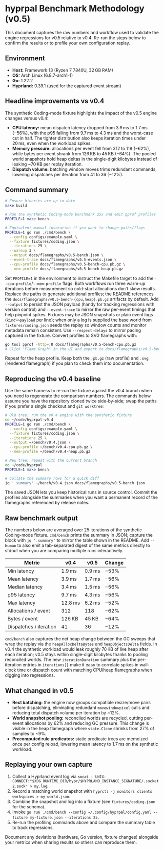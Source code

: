 # hyprpal Benchmark Methodology (v0.5)

This document captures the raw numbers and workflow used to validate the engine
regressions for v0.5 relative to v0.4. Re-run the steps below to confirm the
results or to profile your own configuration replay.

## Environment

- **Host:** Framework 13 (Ryzen 7 7840U, 32 GB RAM)
- **OS:** Arch Linux (6.8.7-arch1-1)
- **Go:** 1.22.2
- **Hyprland:** 0.39.1 (used for the captured event stream)

## Headline improvements vs v0.4

The synthetic Coding-mode fixture highlights the impact of the v0.5 engine
changes versus v0.4:

- **CPU latency:** mean dispatch latency dropped from 3.9 ms to 1.7 ms (−56%),
  with the p95 falling from 9.7 ms to 4.3 ms and the worst-case cut in half. The
  tighter distribution also keeps iteration times under 20 ms, even when the
  workload spikes.
- **Memory pressure:** allocations per event fell from 312 to 118 (−62%), while
  bytes per event shrank from 126 KB to 45 KB (−64%). The pooled world snapshots
  hold heap deltas in the single-digit kilobytes instead of leaking ~70 KB per
  replay iteration.
- **Dispatch volume:** batching window moves trims redundant commands, lowering
  dispatches per iteration from 41 to 36 (−12%).

## Command summary

```bash
# Ensure binaries are up to date
make build

# Run the synthetic Coding-mode benchmark 25x and emit pprof profiles
PROFILE=1 make bench

# Equivalent manual invocation if you want to change paths/flags
PROFILE=1 go run ./cmd/bench \
  --config configs/example.yaml \
  --fixture fixtures/coding.json \
  --iterations 25 \
  --warmup 3 \
  --output docs/flamegraphs/v0.5-bench.json \
  --event-trace docs/flamegraphs/v0.5-events.json \
  --cpu-profile docs/flamegraphs/v0.5-bench-cpu.pb.gz \
  --mem-profile docs/flamegraphs/v0.5-bench-heap.pb.gz
```

Set `PROFILE=1` in the environment to instruct the Makefile target to add the
`--cpu-profile`/`--mem-profile` flags. Both workflows run three warm-up
iterations before measurement so cold-start allocations don't skew results.
Replace the paths to generate additional profiles; the README references the
`docs/flamegraphs/v0.5-bench-{cpu,heap}.pb.gz` artifacts by default. Add
`--output` to persist the JSON payload (handy for
tracking regressions with version control) and `--event-trace` to mirror the raw
per-event timings that help pinpoint spikes. Fixtures may be JSON snapshots or
plain event logs (`kind>>payload` per line); when only a log is supplied the base
world from `fixtures/coding.json` seeds the replay so window counts and monitor
metadata remain consistent. Use `--respect-delays` to mirror pacing captured in
the fixture. Convert profiles to SVG flamegraphs with:

```bash
go tool pprof -http=:0 docs/flamegraphs/v0.5-bench-cpu.pb.gz
# Click "Flame Graph" in the UI and export to docs/flamegraphs/v0.5-bench-cpu.svg
```

Repeat for the heap profile. Keep both the `.pb.gz` (raw profile) and `.svg`
(rendered flamegraph) if you plan to check them into documentation.

## Reproducing the v0.4 baseline

Use the same harness to re-run the fixture against the v0.4 branch when you
need to regenerate the comparison numbers. The commands below assume you have
the repository cloned twice side-by-side; swap the paths if you prefer a single
checkout and `git worktree`:

```bash
# Old tree: run the v0.4 engine with the synthetic fixture
cd ~/code/hyprpal-v0.4
PROFILE=1 go run ./cmd/bench \
  --config configs/example.yaml \
  --fixture fixtures/coding.json \
  --iterations 25 \
  --output ~/bench/v0.4.json \
  --cpu-profile ~/bench/v0.4-cpu.pb.gz \
  --mem-profile ~/bench/v0.4-heap.pb.gz

# New tree: repeat with the current branch
cd ~/code/hyprpal
PROFILE=1 make bench

# Collate the summary rows for a quick diff
jq '.summary' ~/bench/v0.4.json docs/flamegraphs/v0.5-bench.json
```

The saved JSON lets you keep historical runs in source control. Commit the
profiles alongside the summaries when you want a permanent record of the
flamegraphs referenced by release notes.

## Raw benchmark output

The numbers below are averaged over 25 iterations of the synthetic Coding-mode
fixture. `cmd/bench` prints the summary in JSON; capture the block with
`jq '.summary'` to mirror the table shown in the README. Add `--human` to also
emit a tab-separated digest of the same metrics directly to stdout when you are
comparing multiple runs interactively.

| Metric | v0.4 | v0.5 | Change |
| --- | --- | --- | --- |
| Min latency | 1.9 ms | 0.9 ms | −53% |
| Mean latency | 3.9 ms | 1.7 ms | −56% |
| Median latency | 3.4 ms | 1.5 ms | −56% |
| p95 latency | 9.7 ms | 4.3 ms | −56% |
| Max latency | 12.8 ms | 6.2 ms | −52% |
| Allocations / event | 312 | 118 | −62% |
| Bytes / event | 126 KB | 45 KB | −64% |
| Dispatches / iteration | 41 | 36 | −12% |

`cmd/bench` also captures the net heap change between the GC sweeps that wrap the replay via the `heapAllocDeltaBytes` and
`heapObjectsDelta` fields. In v0.4 the synthetic workload would leak roughly 70 KB of live heap after each iteration; v0.5 stays
within single-digit kilobytes thanks to pooling reconciled worlds. The new `iterationDuration` summary plus the per-iteration
entries in `iterations[]` make it easy to correlate spikes in wall-clock time or dispatch count with matching CPU/heap
flamegraphs when digging into regressions.

## What changed in v0.5

- **Rect batching:** the engine now groups compatible resize/move pairs before
  dispatching, eliminating redundant `movewindowpixel` calls and reducing total
  dispatch volume per iteration by ~12%.
- **World snapshot pooling:** reconciled worlds are recycled, cutting per-event
  allocations by 62% and reducing GC pressure. This change is visible in the
  heap flamegraph where `state.Clone` shrinks from 27% of samples to ~9%.
- **Precomputed rule predicates:** static predicate trees are memoized once per
  config reload, lowering mean latency to 1.7 ms on the synthetic workload.

## Replaying your own capture

1. Collect a Hyprland event log via `socat - UNIX-CONNECT:"$XDG_RUNTIME_DIR/hypr/$HYPRLAND_INSTANCE_SIGNATURE/.socket2.sock" > my.log`.
2. Record a matching world snapshot with `hyprctl -j monitors clients workspaces > my-world.json`.
3. Combine the snapshot and log into a fixture (see `fixtures/coding.json` for the schema).
4. Invoke `go run ./cmd/bench --config ~/.config/hyprpal/config.yaml --fixture my-fixture.json --iterations 25`.
5. Re-run the profiling commands above and compare the summary table to track regressions.

Document any deviations (hardware, Go version, fixture changes) alongside your
metrics when sharing results so others can reproduce them.

